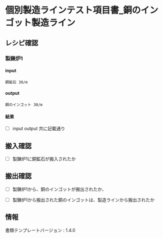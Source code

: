 # 個別製造ラインテスト項目書_銅のインゴット製造ライン

## レシピ確認

### 製錬炉1
#### input
    銅鉱石 30/m
#### output
    銅のインゴット 30/m
#### 結果
- [ ] input output 共に記載通り

## 搬入確認
- [ ] 製錬炉1に銅鉱石が搬入されたか

## 搬出確認
- [ ] 製錬炉1から、銅のインゴットが搬出されたか、
- [ ] 製錬炉1から搬出された銅のインゴットは、製造ラインから搬出されたか


## 情報
書類テンプレートバージョン : 1.4.0
